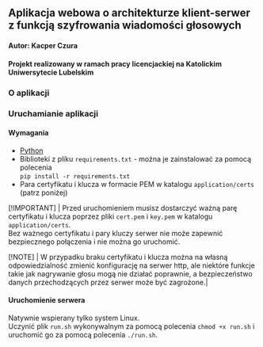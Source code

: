 ## Aplikacja webowa o architekturze klient-serwer z funkcją szyfrowania wiadomości głosowych
#### Autor: Kacper Czura
#### Projekt realizowany w ramach pracy licencjackiej na Katolickim Uniwersytecie Lubelskim

### O aplikacji



### Uruchamianie aplikacji

#### Wymagania
- [Python](https://www.python.org/downloads/)
- Biblioteki z pliku `requirements.txt` - można je zainstalować za pomocą polecenia <br/>`pip install -r requirements.txt`
- Para certyfikatu i klucza w formacie PEM w katalogu `application/certs` (patrz poniżej)

[!IMPORTANT]                                                                                                                                                                                                             |
Przed uruchomieniem musisz dostarczyć ważną parę certyfikatu i klucza poprzez pliki `cert.pem` i `key.pem` w katalogu `application/certs`. <br/>Bez ważnego certyfikatu i pary kluczy serwer nie może zapewnić bezpiecznego połączenia i nie można go uruchomić.

[!NOTE]                                                                                                                                                                                                                                                        |
W przypadku braku certyfikatu i klucza można na własną odpowiedzialność zmienić konfigurację na serwer http, ale niektóre funkcje takie jak nagrywanie głosu mogą nie działać poprawnie, a bezpieczeństwo danych przechodzących przez serwer może być zagrożone.|

#### Uruchomienie serwera
Natywnie wspierany tylko system Linux.<br/>
Uczynić plik `run.sh` wykonywalnym za pomocą polecenia `chmod +x run.sh` i uruchomić go za pomocą polecenia `./run.sh`.